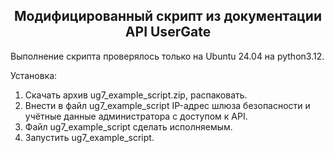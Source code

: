 <h2 align="center">Модифицированный скрипт из документации API UserGate</h2>

Выполнение скрипта проверялось только на Ubuntu 24.04 на python3.12.<br>

Установка:
1. Скачать архив ug7_example_script.zip, распаковать.
2. Внести в файл ug7_example_script IP-адрес шлюза безопасности и учётные данные администратора с доступом к API.
3. Файл ug7_example_script сделать исполняемым.
4. Запустить ug7_example_script.